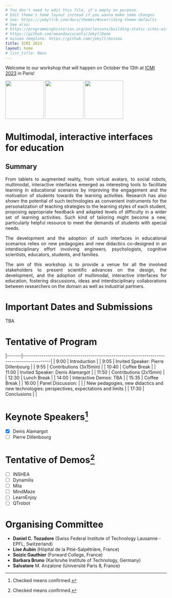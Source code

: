```yaml
---
# You don't need to edit this file, it's empty on purpose.
# Edit theme's home layout instead if you wanna make some changes
# See: https://jekyllrb.com/docs/themes/#overriding-theme-defaults
# See also:
# https://programminghistorian.org/en/lessons/building-static-sites-with-jekyll-github-pages
# https://github.com/amandavisconti/JekyllDemo
# minima template: https://github.com/jekyll/minima
title: ICMI 2023
layout: home
# list_title: News
---
```


Welcome to our workshop that will happen on October the 13th at [ICMI 2023](https://icmi.acm.org/2023/) in Paris!

<!---
![Paris](https://upload.wikimedia.org/wikipedia/commons/thumb/4/4b/La_Tour_Eiffel_vue_de_la_Tour_Saint-Jacques%2C_Paris_ao%C3%BBt_2014_%282%29.jpg/268px-La_Tour_Eiffel_vue_de_la_Tour_Saint-Jacques%2C_Paris_ao%C3%BBt_2014_%282%29.jpg)
-->



<p display:inline-block;>
  <img src="https://upload.wikimedia.org/wikipedia/commons/thumb/4/4b/La_Tour_Eiffel_vue_de_la_Tour_Saint-Jacques%2C_Paris_ao%C3%BBt_2014_%282%29.jpg/268px-La_Tour_Eiffel_vue_de_la_Tour_Saint-Jacques%2C_Paris_ao%C3%BBt_2014_%282%29.jpg" height="120" align="center"/>
  <img src="https://upload.wikimedia.org/wikipedia/commons/thumb/a/a2/Louvre_Courtyard%2C_Looking_West.jpg/268px-Louvre_Courtyard%2C_Looking_West.jpg" height="120" align="center"/> 
    <img src="https://upload.wikimedia.org/wikipedia/commons/thumb/6/6d/Arc_de_Triomphe_HDR_2007.jpg/132px-Arc_de_Triomphe_HDR_2007.jpg" height="120" align="center"/> 
  
</p>


# Multimodal, interactive interfaces for education

## Summary

<div style="text-align: justify">
From tablets to augmented reality, from virtual avatars, to social robots, multimodal, interactive interfaces emerged as interesting tools to facilitate learning in educational scenarios by improving the engagement and the motivation of students towards the learning activities. Research has also shown the potential of such technologies as convenient instruments for the personalization of teaching strategies to the learning styles of each student, proposing appropriate feedback and adapted levels of difficulty in a wider set of learning activities. Such kind of tailoring might become a new, particularly helpful resource to meet the demands of students with special needs. 

The development and the adoption of such interfaces in educational scenarios relies on new pedagogies and new didactics co-designed in an interdisciplinary effort involving engineers, psychologists, cognitive scientists, educators, students, and families.

The aim of this workshop is to provide a venue for all the involved stakeholders to present scientific advances on the design, the development, and the adoption of multimodal, interactive interfaces for education, fostering discussions, ideas and interdisciplinary collaborations between researchers on the domain as well as industrial partners.
</div>


# Important Dates and Submissions
TBA

                                                                                         
# Tentative of Program

|-------|-------------------------------------------------------------------------------------------|
| 9:00  | Introduction                                                                              |
| 9:05  | Invited Speaker: Pierre Dillenbourg                                                       |
| 9:55  | Contributions (3x15min)                                                                   |
| 10:40 | Coffee Break                                                                              |
| 11:00 | Invited Speaker: Denis Alamargot                                                          |
| 11:50 | Contributions (2x15min)                                                                   |
| 12:30 | Lunch Break                                                                               |
| 14:00 | Interactive Demos: TBA                                                                    |
| 15:35 | Coffee Break                                                                              |
| 16:00 | Panel Discussion:                                                                         |
|       | New pedagogies, new didactics and new technologies: perspectives, expectations and limits |
| 17:30 | Conclusions                                                                               |                                                                        |

# Keynote Speakers[^1]
- [x] Denis Alamargot
- [ ] Pierre Dillenbourg

# Tentative of Demos[^1]
- [ ] INSHEA
- [ ] Dynamilis
- [ ] Mila
- [ ] MindMaze
- [ ] LearnEnjoy
- [ ] QTrobot
[^1]: Checked means confirmed.


# Organising Committee
- **Daniel C. Tozadore** (Swiss Federal Institute of Technology Lausanne - EPFL, Switzerland)
- **Lise Aubin** (Hôpital de la Pitié-Salpêtrière, France)
- **Soizic Gauthier** (Forward College, France)
- **Barbara Bruno** (Karlsruhe Institute of Technology, Germany)
- **Salvatore** M. Anzalone (Université Paris 8, France)

